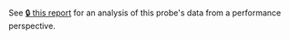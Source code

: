 ---
---
See [🔒 this
report](https://docs.google.com/document/d/1nLe7hIe2HoybuPiZzKXjuN97ssgmJq96p1AF9lMo2NA/edit#)
for an analysis of this probe's data from a performance perspective.
